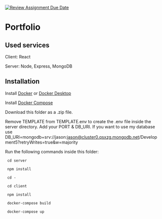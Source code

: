 [![Review Assignment Due Date](https://classroom.github.com/assets/deadline-readme-button-24ddc0f5d75046c5622901739e7c5dd533143b0c8e959d652212380cedb1ea36.svg)](https://classroom.github.com/a/DhYPBlwE)
# Portfolio
## Used services

Client: React

Server: Node, Express, MongoDB

## Installation

Install [Docker](https://docs.docker.com/engine/install/) or [Docker Desktop](https://docs.docker.com/desktop/)

Install [Docker Compose](https://docs.docker.com/compose/install/)

Download this folder as a .zip file.

Remove TEMPLATE from TEMPLATE.env to create the .env file inside the server directory. Add your PORT & DB_URI. If you want to use my database use DB_URI=mongodb+srv://jason:jason@cluster0.qsxzg.mongodb.net/Development5?retryWrites=true&w=majority

Run the following commands inside this folder:
```
 cd server
```
```
 npm install
```
```
 cd -
```
```
 cd client
```
```
 npm install
```
```
 docker-compose build
```
```
 docker-compose up
```
